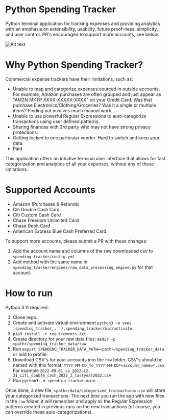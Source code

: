 # Python Spending Tracker

Python terminal application for tracking expenses and providing analytics with an emphasis on extensibility, usability, future proof-ness, simplicity, and user control. PR's encouraged to support more accounts, see below.

![Alt text](./screenshots/screenshot.png?raw=true "Title")

# Why Python Spending Tracker?

Commercial expense trackers have their limitations, such as:

- Unable to map and categorize expenses sourced in outside accounts. For example, Amazon purchases are often grouped and just appear as "AMZN MKTP XXXX-XXXXX-XXXX" on your Credit Card. Was that purchase Electronics/Clothing/Groceries? Was it a single or multiple items? Finding out involves much manual work...
- Unable to use powerful Regular Expressions to auto-categorize transactions using user defined patterns.
- Sharing finances with 3rd party who may not have strong privacy protections.
- Getting locked to one particular vendor. Hard to switch and keep your data.
- Paid

This application offers an intuitive terminal user interface that allows for fast categorization and analytics of all your expenses, without any of these limitations.

# Supported Accounts

- Amazon (Purchases & Refunds)
- Citi Double Cash Card
- Citi Custom Cash Card
- Chase Freedom Unlimited Card
- Chase Debit Card
- American Express Blue Cash Preferred Card

To support more accounts, please submit a PR with these changes:
1) Add the account name and columns of the raw downloaded csv to `spending_tracker/config.yml`
2) Add method with the same name in `spending_tracker/engines/raw_data_processing_engine.py` for that account.

# How to run

Python 3.11 required.

1. Clone repo.
2. Create and activate virtual environment `python3 -m venv .spending_tracker`, `. ./.spending_tracker/bin/activate`.
3. `pip3 install -r requirements.txt`
4. Create directory for your raw data files:
    `mkdir -p <path>/spending_tracker_data/raw`
5. Run `export SPENDING_TRACKER_DATA_PATH=<path>/spending_tracker_data` or add to profile.
5. Download CSV's for your accounts into the `raw` folder. CSV's should be named with this format:
   `YYYY-MM-DD_to_YYYY-MM-DD*<account_name>*.csv`. For example `2022-09-01_to_2022-12-31_citi_double_cash_2022_1_lastyear2022.csv`
6. Run `python3 -m spending_tracker.main`

Once done, a new file, `<path>/data/categorized_transactions.csv` will store your categorized transactions. The next time you run the app with new files in the `raw` folder, it will remember and apply all the Regular Expression patterns created in previous runs on the new transactions (of course, you can override these auto-categorizations).
